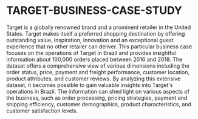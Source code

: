 # TARGET-BUSINESS-CASE-STUDY
Target is a globally renowned brand and a prominent retailer in the United States. Target makes itself a preferred shopping destination by offering outstanding value, inspiration, innovation and an exceptional guest experience that no other retailer can deliver. This particular business case focuses on the operations of Target in Brazil and provides insightful information about 100,000 orders placed between 2016 and 2018. The dataset offers a comprehensive view of various dimensions including the order status, price, payment and freight performance, customer location, product attributes, and customer reviews. By analyzing this extensive dataset, it becomes possible to gain valuable insights into Target's operations in Brazil. The information can shed light on various aspects of the business, such as order processing, pricing strategies, payment and shipping efficiency, customer demographics, product characteristics, and customer satisfaction levels.
